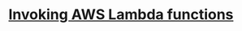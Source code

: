 # [Invoking AWS Lambda functions](https://docs.aws.amazon.com/lambda/latest/dg/lambda-invocation.html)
<!--stackedit_data:
eyJoaXN0b3J5IjpbLTE3NTk2NjMxODJdfQ==
-->